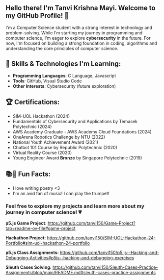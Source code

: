## Hello there! I'm Tanvi Krishna Mayi. Welcome to my GitHub Profile! 👋

I'm a Computer Science student with a strong interest in technology and problem-solving. While I'm starting my journey in programming and computer science,
I'm eager to explore **cybersecurity** in the future. For now, I'm focused on building a strong foundation in coding, algorithms and understanding the core 
principles of computer science.

## 🚀 Skills & Technologies I'm Learning:
- **Programming Languages**: C Language, Javascript
- **Tools**: GitHub, Visual Studio Code
- **Other Interests**: Cybersecurity (future exploration)

## 🏆 Certifications:
- SIM-UOL Hackathon (2024)
- Fundamentals of Cybersecurity and Applications by Temasek Polytechnic (2024)
- AWS Academy Graduate - AWS Academy Cloud Foundations (2024)
- OneArena Robotics Challenge by NTU (2022)
- National Youth Achievement Award (2021)
- Chatbot 101 Course by Republic Polytechnic (2020)
- Virtual Reality Course (2020)
- Young Engineer Award **Bronze** by Singapore Polytechnic (2019)

## 📚🎵 Fun Facts:
- I love writing poetry <3
- I'm an avid fan of music! I can play the trumpet!

### Feel free to explore my projects and learn more about my journey in computer science! 💗

**p5.js Game Project:** https://github.com/tanvi150/Game-Project?tab=readme-ov-file#game-project

**Hackathon Project:** https://github.com/tanvi150/SIM-UOL-Hackathon-24-Portfolio#sim-uol-hackathon-24-portfolio

**p5.js Class Assignments:** https://github.com/tanvi150/p5.js--Hacking-and-Debugging-Activities#p5js--hacking-and-debugging-exercises

**Sleuth Cases Solving:** https://github.com/tanvi150/Sleuth-Cases-Practice-Assignments/blob/main/README.md#sleuth-cases-practice-assignments
<!---
tanvi150/tanvi150 is a ✨ special ✨ repository because its `README.md` (this file) appears on your GitHub profile.
You can click the Preview link to take a look at your changes.
--->
